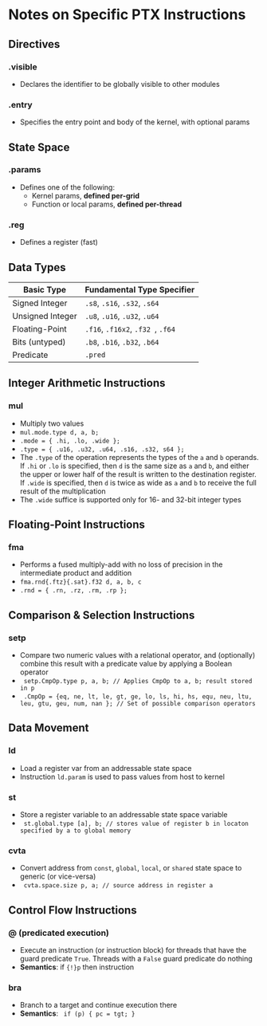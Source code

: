 # Notes on Specific PTX Instructions

## Directives

### .visible

- Declares the identifier to be globally visible to other modules

### .entry

- Specifies the entry point and body of the kernel, with optional params

## State Space

### .params

- Defines one of the following:
  - Kernel params, **defined per-grid**
  - Function or local params, **defined per-thread**

### .reg

- Defines a register (fast)

## Data Types

| **Basic Type**   | **Fundamental Type Specifier**    |
| ---------------- | --------------------------------- |
| Signed Integer   | `.s8`, `.s16`, `.s32`, `.s64`     |
| Unsigned Integer | `.u8`, `.u16`, `.u32`, `.u64`     |
| Floating-Point   | `.f16`, `.f16x2`, `.f32 `, `.f64` |
| Bits (untyped)   | `.b8`, `.b16`, `.b32`, `.b64`     |
| Predicate        | `.pred`                           |

## Integer Arithmetic Instructions

### mul

- Multiply two values
- `mul.mode.type d, a, b;`
- `.mode = { .hi, .lo, .wide };`
- `.type = { .u16, .u32, .u64, .s16, .s32, s64 };`
- The `.type` of the operation represents the types of the `a` and `b` operands. If `.hi` or `.lo` is specified, then `d` is the same size as `a` and `b`, and either the upper or lower half of the result is written to the destination register. If `.wide` is specified, then `d` is twice as wide as `a` and `b` to receive the full result of the multiplication
- The `.wide` suffice is supported only for 16- and 32-bit integer types

## Floating-Point Instructions

### fma

- Performs a fused multiply-add with no loss of precision in the intermediate product and addition
- `fma.rnd{.ftz}{.sat}.f32 d, a, b, c`
- `.rnd = { .rn, .rz, .rm, .rp };`

## Comparison & Selection Instructions

### setp

- Compare two numeric values with a relational operator, and (optionally) combine this result with a predicate value by applying a Boolean operator
- ``` setp.CmpOp.type p, a, b; // Applies CmpOp to a, b; result stored in p```
- ``` .CmpOp = {eq, ne, lt, le, gt, ge, lo, ls, hi, hs, equ, neu, ltu, leu, gtu, geu, num, nan }; // Set of possible comparison operators```

## Data Movement

### ld

- Load a register var from an addressable state space
- Instruction `ld.param` is used to pass values from host to kernel

### st

- Store a register variable to an addressable state space variable
- ``` st.global.type [a], b; // stores value of register b in locaton specified by a to global memory```

### cvta

- Convert address from `const`, `global`, `local`, or `shared` state space to generic (or vice-versa)
- ``` cvta.space.size p, a; // source address in register a```

## Control Flow Instructions

### @ (predicated execution)

- Execute an instruction (or instruction block) for threads that have the guard predicate `True`. Threads with a `False` guard predicate do nothing
- **Semantics**: if `{!}p` then instruction

### bra

- Branch to a target and continue execution there
- **Semantics**: ``` if (p) { pc = tgt; }```